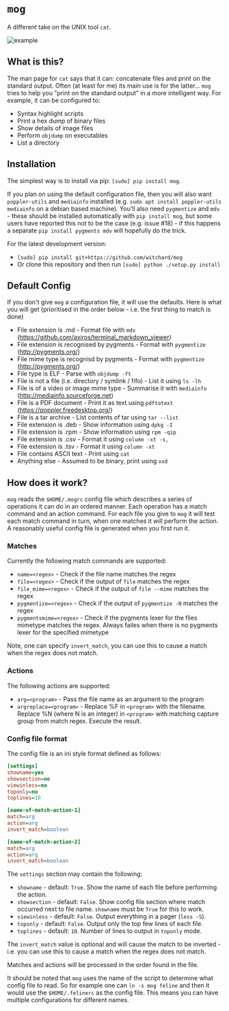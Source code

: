 # `mog` 

A different take on the UNIX tool `cat`.

![example](mog.gif)

## What is this?

The man page for `cat` says that it can: concatenate files and print on the standard output. Often (at least for me) its main use is for the latter... `mog` tries to help you "print on the standard output" in a more intelligent way. For example, it can be configured to:

* Syntax highlight scripts
* Print a hex dump of binary files
* Show details of image files
* Perform `objdump` on executables
* List a directory

## Installation

The simplest way is to install via pip: `[sudo] pip install mog`.

If you plan on using the default configuration file, then you will also want `poppler-utils` and `mediainfo` installed (e.g. `sudo apt install poppler-utils mediainfo` on a debian based machine). You'll also need `pygmentize` and `mdv` - these should be installed automatically with `pip install mog`, but some users have reported this not to be the case (e.g. issue #18) - if this happens a separate `pip install pygments mdv` will hopefully do the trick.

For the latest development version: 
* `[sudo] pip install git+https://github.com/witchard/mog`
* Or clone this repository and then run `[sudo] python ./setup.py install`

## Default Config

If you don't give `mog` a configuration file, it will use the defaults. Here is what you will get (prioritised in the order below - i.e. the first thing to match is done)

* File extension is .md - Format file with `mdv` (https://github.com/axiros/terminal_markdown_viewer)
* File extension is recognised by pygments - Format with `pygmentize` (http://pygments.org/)
* File mime type is recognisd by pygments - Format with `pygmentize` (http://pygments.org/)
* File type is ELF - Parse with `objdump -ft`
* File is not a file (i.e. directory / symlink / fifo) - List it using `ls -lh`
* File is of a video or image mime type - Summarise it with `mediainfo` (http://mediainfo.sourceforge.net)
* File is a PDF document - Print it as text using `pdftotext` (https://poppler.freedesktop.org/)
* File is a tar archive - List contents of tar using `tar --list`
* File extension is .deb - Show information using `dpkg -I`
* File extension is .rpm - Show information using `rpm -qip`
* File extension is .csv - Format it using `column -xt -s,`
* File extension is .tsv - Format it using `column -xt`
* File contains ASCII text - Print using `cat`
* Anything else - Assumed to be binary, print using `xxd`

## How does it work?

`mog` reads the `$HOME/.mogrc` config file which describes a series of operations it can do in an ordered manner. Each operation has a match command and an action command. For each file you give to `mog` it will test each match command in turn, when one matches it will perform the action. A reasonably useful config file is generated when you first run it.

### Matches

Currently the following match commands are supported:

* `name=<regex>` - Check if the file name matches the regex
* `file=<regex>` - Check if the output of `file` matches the regex
* `file_mime=<regex>` - Check if the output of `file --mime` matches the regex
* `pygmentize=<regex>` - Check if the output of `pygmentize -N` matches the regex
* `pygmentsmime=<regex>` - Check if the pygments lexer for the files mimetype matches the regex. Always failes when there is no pygments lexer for the specified mimetype

Note, one can specify `invert_match`, you can use this to cause a match when the regex does not match.

### Actions

The following actions are supported:

* `arg=<program>` - Pass the file name as an argument to the program
* `argreplace=<program>` - Replace %F in `<program>` with the filename. Replace %N (where N is an integer) in `<program>` with matching capture group from match regex. Execute the result.

### Config file format

The config file is an ini style format defined as follows:

```ini
[settings]
showname=yes
showsection=no
viewinless=no
toponly=no
toplines=10

[name-of-match-action-1]
match=arg
action=arg
invert_match=boolean

[name-of-match-action-2]
match=arg
action=arg
invert_match=boolean
```

The `settings` section may contain the following:

* `showname` - default: `True`. Show the name of each file before performing the action.
* `showsection` - default: `False`. Show config file section where match occurred next to file name. `showname` must be `True` for this to work.
* `viewinless` - default: `False`. Output everything in a pager (`less -S`).
* `toponly` - default: `False`. Output only the top few lines of each file.
* `toplines` - default: `10`. Number of lines to output in `toponly` mode.

The `invert_match` value is optional and will cause the match to be inverted - i.e. you can use this to cause a match when the regex does not match.

Matches and actions will be processed in the order found in the file.

It should be noted that `mog` uses the name of the script to determine what config file to read. So for example one can `ln -s mog feline` and then it would use the `$HOME/.felinerc` as the config file. This means you can have multiple configurations for different names.

